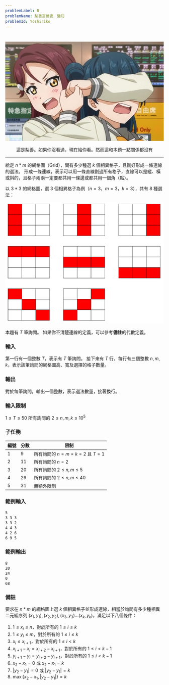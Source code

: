 ```yaml
---
problemLabel: B
problemName: 梨善富麗夜．變幻
problemId: Yoshiriko
---
```


#

![](MEzOktU.png)
<center>這是梨善。如果你沒看過，現在給你看。然而這和本題一點關係都沒有</center>

---

給定 $n*m$ 的網格圖（Grid），問有多少種選 $k$ 個相異格子，且剛好形成一條連線的選法。
形成一條連線，表示可以用一條直線劃過所有格子，直線可以是縱、橫或斜的，且格子兩兩一定要都共用一條邊或都共用一個角（點）。

以 $3*3$ 的網格圖，選 $3$ 個相異格子為例（$n=3，m=3，k=3$），共有 $8$ 種選法：

![](rQ0hA6R.png)

本題有 $T$ 筆詢問。
如果你不清楚連線的定義，可以參考**備註**的代數定義。

### 輸入
第一行有一個整數 $T$，表示有 $T$ 筆詢問。
接下來有 $T$ 行，每行有三個整數 $n,m,k$，表示該筆詢問的網格圖高、寬及選擇的格子數量。

### 輸出
對於每筆詢問，輸出一個整數，表示選法數量，接著換行。

### 輸入限制

$1\leq T\leq 50$
所有詢問的 $2\leq n,m,k\leq 10^5$

### 子任務


|編號| 分數 | 限制 |
|---| -------- | -------- |
|1|9|所有詢問的 $n=m=k=2$ 且 $T=1$|
|2|11|所有詢問的 $n=2$ |
|3|20|所有詢問的 $2\leq n,m\leq 5$ |
|4|29|所有詢問的 $2\leq n,m\leq 40$ |
|5|31|無額外限制|

### 範例輸入
```
5
3 3 3
3 3 2
4 4 3
4 2 6
6 9 5
```

### 範例輸出
```
8
20
24
0
68
```

### 備註

要求在 $n*m$ 的網格圖上選 $k$ 個相異格子並形成連線，相當於詢問有多少種相異二元組序列 $(x_1,y_1),(x_2,y_2),(x_3,y_3)...(x_k,y_k)$，滿足以下八個條件：

1. $1\leq x_i\leq n$，對於所有的 $1\leq i\leq k$
2. $1\leq y_i\leq m$，對於所有的 $1\leq i\leq k$
3. $x_i\leq x_{i+1}$，對於所有的 $1\leq i< k$
4. $x_{i+1}-x_i=x_{i+2}-x_{i+1}$，對於所有的 $1\leq i<k-1$
5. $y_{i+1}-y_i=y_{i+2}-y_{i+1}$，對於所有的 $1\leq i<k-1$
6. $x_2-x_1=0$ 或 $x_2-x_1=k$
7. $|y_2-y_1|=0$ 或 $|y_2-y_1|=k$
8. $\max \{x_2-x_1,|y_2-y_1|\}=k$